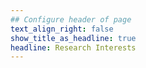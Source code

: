 ```yaml
---
## Configure header of page
text_align_right: false
show_title_as_headline: true
headline: Research Interests
---
```


<!-- this is a subheadline -->
